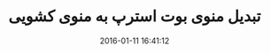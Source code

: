 ---
layout: post
title: "تبدیل منوی بوت استرپ به منوی کشویی"
date: 2016-01-11 16:41:12
section: article
tags: css
link: "http://www.themeyab.com/blog/%D8%AA%D8%A8%D8%AF%DB%8C%D9%84-%D9%85%D9%86%D9%88%DB%8C-%D8%A8%D9%88%D8%AA-%D8%A7%D8%B3%D8%AA%D8%B1%D9%BE-%D8%A8%D9%87-%D9%85%D9%86%D9%88%DB%8C-%DA%A9%D8%B4%D9%88%DB%8C%DB%8C-1394-%D8%AF%DB%8C"
user: "Ali Ajoudanian"
user_link: "https://github.com/aliajoudanian"
---